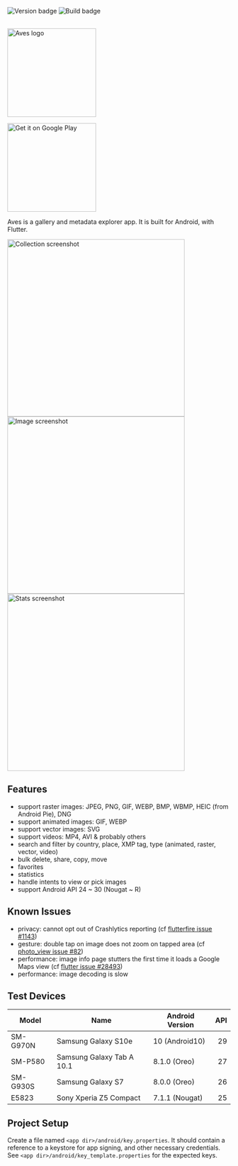 ![Version badge][Version badge]
![Build badge][Build badge]

<br />
<img src="https://raw.githubusercontent.com/deckerst/aves/develop/assets/aves_logo.svg" alt='Aves logo' width="200" />

[<img src="https://play.google.com/intl/en_us/badges/static/images/badges/en_badge_web_generic.png" alt='Get it on Google Play' width="200">](https://play.google.com/store/apps/details?id=deckers.thibault.aves&pcampaignid=pcampaignidMKT-Other-global-all-co-prtnr-py-PartBadge-Mar2515-1)

Aves is a gallery and metadata explorer app. It is built for Android, with Flutter.

<img src="https://raw.githubusercontent.com/deckerst/aves/develop/extra/play/screenshots%20v1.0.0/S10/1-S10-collection.jpg" alt='Collection screenshot' height="400" /><img src="https://raw.githubusercontent.com/deckerst/aves/develop/extra/play/screenshots%20v1.0.0/S10/2-S10-image.jpg" alt='Image screenshot' height="400" /><img src="https://raw.githubusercontent.com/deckerst/aves/develop/extra/play/screenshots%20v1.0.0/S10/5-S10-stats.jpg" alt='Stats screenshot' height="400" />

## Features

- support raster images: JPEG, PNG, GIF, WEBP, BMP, WBMP, HEIC (from Android Pie), DNG
- support animated images: GIF, WEBP
- support vector images: SVG
- support videos: MP4, AVI & probably others
- search and filter by country, place, XMP tag, type (animated, raster, vector, video)
- bulk delete, share, copy, move
- favorites
- statistics
- handle intents to view or pick images
- support Android API 24 ~ 30 (Nougat ~ R)

## Known Issues

- privacy: cannot opt out of Crashlytics reporting (cf [flutterfire issue #1143](https://github.com/FirebaseExtended/flutterfire/issues/1143))
- gesture: double tap on image does not zoom on tapped area (cf [photo_view issue #82](https://github.com/renancaraujo/photo_view/issues/82))
- performance: image info page stutters the first time it loads a Google Maps view (cf [flutter issue #28493](https://github.com/flutter/flutter/issues/28493))
- performance: image decoding is slow

## Test Devices

| Model       | Name                       | Android Version | API |
| ----------- | -------------------------- | --------------- | ---:|
| SM-G970N    | Samsung Galaxy S10e        | 10 (Android10)  | 29  |
| SM-P580     | Samsung Galaxy Tab A 10.1  | 8.1.0 (Oreo)    | 27  |
| SM-G930S    | Samsung Galaxy S7          | 8.0.0 (Oreo)    | 26  |
| E5823       | Sony Xperia Z5 Compact     | 7.1.1 (Nougat)  | 25  |

## Project Setup

Create a file named `<app dir>/android/key.properties`. It should contain a reference to a keystore for app signing, and other necessary credentials. See `<app dir>/android/key_template.properties` for the expected keys.

[Version badge]: https://img.shields.io/github/v/release/deckerst/aves?include_prereleases&sort=semver
[Build badge]: https://img.shields.io/github/workflow/status/deckerst/aves/Release%20on%20tag
